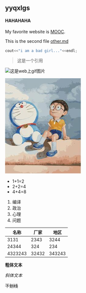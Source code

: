## yyqxlgs

#### HAHAHAHA

My favorite website is [MOOC](https://www.icourse163.org/).<br>

This is the second file [other.md](https://github.com/SLKAYYQX/yyqxlgs/blob/main/other.md)

```c++
cout<<"i am a bad girl..."<<endl;
```

> 这是一个引用

![这是web上gif图片](https://img2.baidu.com/it/u=3262273075,3895616999&fm=26&fmt=auto&gp=0.jpg)


![本地图片](https://github.com/sauceplus/newrepo/blob/main/im.png)


- 1+1=2
- 2+2=4
- 4+4=8


1. 编译
2. 政治
3. 心理
4. 问题



| 名称 | 厂家 | 地区 |
| -------- | ---- | ---- |
| 3131     | 2343 | 3244   |
| 24344     | 324 | 234  |
|4323243    | 32432 | 343243   |

**粗体文本**

*斜体文本*

~~下划线~~
